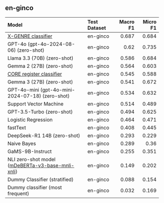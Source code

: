 ## en-ginco

| Model                                                                                                              | Test Dataset   |   Macro F1 |   Micro F1 |
|:-------------------------------------------------------------------------------------------------------------------|:---------------|-----------:|-----------:|
| [X-GENRE classifier](https://huggingface.co/classla/xlm-roberta-base-multilingual-text-genre-classifier)           | en-ginco       |      0.687 |      0.684 |
| GPT-4o (gpt-4o-2024-08-06) (zero-shot)                                                                             | en-ginco       |      0.62  |      0.735 |
| Llama 3.3 (70B) (zero-shot)                                                                                        | en-ginco       |      0.586 |      0.684 |
| Gemma 2 (27B) (zero-shot)                                                                                          | en-ginco       |      0.564 |      0.603 |
| [CORE register classifier](https://huggingface.co/TurkuNLP/web-register-classification-multilingual)               | en-ginco       |      0.545 |      0.588 |
| Gemma 3 (27B) (zero-shot)                                                                                          | en-ginco       |      0.541 |      0.672 |
| GPT-4o-mini (gpt-4o-mini-2024-07-18) (zero-shot)                                                                   | en-ginco       |      0.534 |      0.632 |
| Support Vector Machine                                                                                             | en-ginco       |      0.514 |      0.489 |
| GPT-3.5-Turbo (zero-shot)                                                                                          | en-ginco       |      0.494 |      0.625 |
| Logistic Regression                                                                                                | en-ginco       |      0.464 |      0.471 |
| fastText                                                                                                           | en-ginco       |      0.408 |      0.445 |
| DeepSeek-R1 14B (zero-shot)                                                                                        | en-ginco       |      0.293 |      0.229 |
| Naive Bayes                                                                                                        | en-ginco       |      0.289 |      0.36  |
| GaMS-9B-Instruct                                                                                                   | en-ginco       |      0.255 |      0.351 |
| NLI zero-shot model ([mDeBERTa-v3-base-mnli-xnli](https://huggingface.co/MoritzLaurer/mDeBERTa-v3-base-mnli-xnli)) | en-ginco       |      0.149 |      0.202 |
| Dummy Classifier (stratified)                                                                                      | en-ginco       |      0.088 |      0.154 |
| Dummy classifier (most frequent)                                                                                   | en-ginco       |      0.032 |      0.169 |